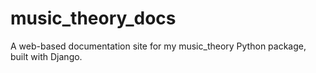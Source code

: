 # music_theory_docs
A web-based documentation site for my music_theory Python package, built with Django.
